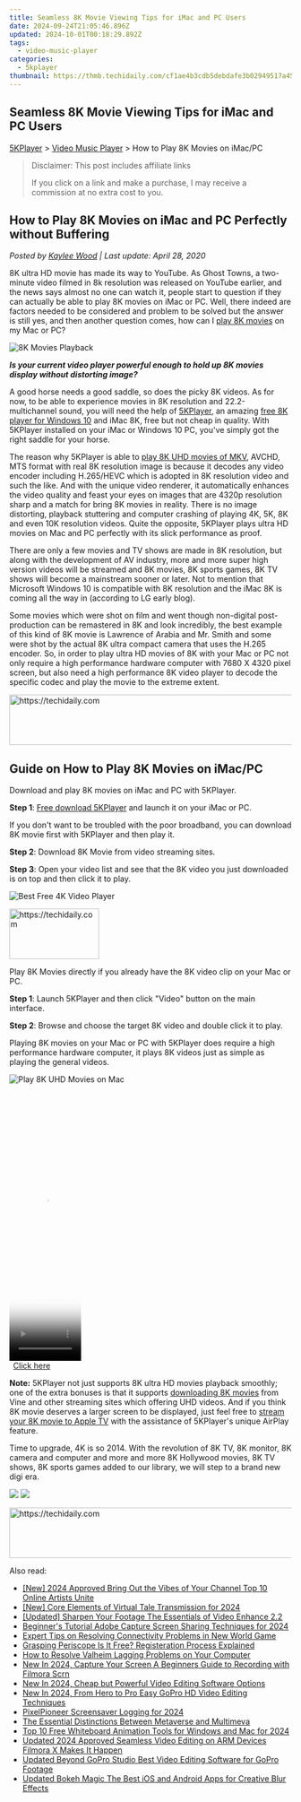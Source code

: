 ```yaml
---
title: Seamless 8K Movie Viewing Tips for iMac and PC Users
date: 2024-09-24T21:05:46.896Z
updated: 2024-10-01T00:18:29.892Z
tags:
  - video-music-player
categories:
  - 5kplayer
thumbnail: https://thmb.techidaily.com/cf1ae4b3cdb5debdafe3b02949517a45048f6142dd7f5f842e985181e8a620c0.jpg
---
```


## Seamless 8K Movie Viewing Tips for iMac and PC Users

[5KPlayer](https://tools.techidaily.com/5kplayer/products/) \> [Video Music Player](https://tools.techidaily.com/5kplayer/video-music-player/) \> How to Play 8K Movies on iMac/PC

>  Disclaimer: This post includes affiliate links
>
>  If you click on a link and make a purchase, I may receive a commission at no extra cost to you.
>

## How to Play 8K Movies on iMac and PC Perfectly without Buffering

 _Posted by [Kaylee Wood](https://www.quora.com/profile/Amanda-Hu-21) | Last update: April 28, 2020_

8K ultra HD movie has made its way to YouTube. As Ghost Towns, a two-minute video filmed in 8k resolution was released on YouTube earlier, and the news says almost no one can watch it, people start to question if they can actually be able to play 8K movies on iMac or PC. Well, there indeed are factors needed to be considered and problem to be solved but the answer is still yes, and then another question comes, how can I [play 8K movies](https://tools.techidaily.com/5kplayer/video-music-player/) on my Mac or PC?

![8K Movies Playback](https://www.5kplayer.com/video-music-player/img/8k-image.jpg) 

**_Is your current video player powerful enough to hold up 8K movies display without distorting image?_**

A good horse needs a good saddle, so does the picky 8K videos. As for now, to be able to experience movies in 8K resolution and 22.2-multichannel sound, you will need the help of [5KPlayer](https://tools.techidaily.com/5kplayer/products/), an amazing [free 8K player for Windows 10](https://tools.techidaily.com/5kplayer/video-music-player/) and iMac 8K, free but not cheap in quality. With 5KPlayer installed on your iMac or Windows 10 PC, you've simply got the right saddle for your horse. 

The reason why 5KPlayer is able to [play 8K UHD movies of MKV](https://tools.techidaily.com/5kplayer/video-music-player/), AVCHD, MTS format with real 8K resolution image is because it decodes any video encoder including H.265/HEVC which is adopted in 8K resolution video and such the like. And with the unique video renderer, it automatically enhances the video quality and feast your eyes on images that are 4320p resolution sharp and a match for bring 8K movies in reality. There is no image distorting, playback stuttering and computer crashing of playing 4K, 5K, 8K and even 10K resolution videos. Quite the opposite, 5KPlayer plays ultra HD movies on Mac and PC perfectly with its slick performance as proof.

There are only a few movies and TV shows are made in 8K resolution, but along with the development of AV industry, more and more super high version videos will be streamed and 8K movies, 8K sports games, 8K TV shows will become a mainstream sooner or later. Not to mention that Microsoft Windows 10 is compatible with 8K resolution and the iMac 8K is coming all the way in (according to LG early blog). 

Some movies which were shot on film and went though non-digital post-production can be remastered in 8K and look incredibly, the best example of this kind of 8K movie is Lawrence of Arabia and Mr. Smith and some were shot by the actual 8K ultra compact camera that uses the H.265 encoder. So, in order to play ultra HD movies of 8K with your Mac or PC not only require a high performance hardware computer with 7680 X 4320 pixel screen, but also need a high performance 8K video player to decode the specific codec and play the movie to the extreme extent.

<!-- affiliate ads begin -->
<a href="https://ephamedtechinc.pxf.io/c/5597632/2126492/26400" target="_top" id="2126492">
  <img src="//a.impactradius-go.com/display-ad/26400-2126492" border="0" alt="https://techidaily.com" width="640" height="90"/>
</a>
<img height="0" width="0" src="https://ephamedtechinc.pxf.io/i/5597632/2126492/26400" style="position:absolute;visibility:hidden;" border="0" />
<!-- affiliate ads end -->

## Guide on How to Play 8K Movies on iMac/PC

Download and play 8K movies on iMac and PC with 5KPlayer. 

**Step 1**: [Free download 5KPlayer](https://tools.techidaily.com/5kplayer/products/) and launch it on your iMac or PC. 

If you don't want to be troubled with the poor broadband, you can download 8K movie first with 5KPlayer and then play it. 

**Step 2**: Download 8K Movie from video streaming sites. 

**Step 3**: Open your video list and see that the 8K video you just downloaded is on top and then click it to play. 

![Best Free 4K Video Player](https://www.5kplayer.com/video-music-player/img/download-8k-movies.jpg) 

<!-- affiliate ads begin -->
<a href="https://malaysia-healthcare-travel-council.pxf.io/c/5597632/1576474/17382" target="_top" id="1576474">
  <img src="//a.impactradius-go.com/display-ad/17382-1576474" border="0" alt="https://techidaily.com" width="160" height="90"/>
</a>
<img height="0" width="0" src="https://malaysia-healthcare-travel-council.pxf.io/i/5597632/1576474/17382" style="position:absolute;visibility:hidden;" border="0" />
<!-- affiliate ads end -->

Play 8K Movies directly if you already have the 8K video clip on your Mac or PC. 

**Step 1**: Launch 5KPlayer and then click "Video" button on the main interface. 

**Step 2**: Browse and choose the target 8K video and double click it to play.

Playing 8K movies on your Mac or PC with 5KPlayer does require a high performance hardware computer, it plays 8K videos just as simple as playing the general videos.

![Play 8K UHD Movies on Mac](https://www.5kplayer.com/video-music-player/img/play-8k-movies-on-mac.jpg) 

<!-- affiliate ads begin -->
<span id="1975503">
					<video width="128" height="480" style="cursor:pointer"
           poster="//a.impactradius-go.com/display-clicktoplayimage/1975503.png"
           onclick="if(!this.playClicked){this.play();this.setAttribute('controls',true);this.playClicked=true;}">
	   <source src="//a.impactradius-go.com/display-ad/22993-1975503">
	   <img src="//a.impactradius-go.com/display-clicktoplayimage/1975503.png" style="border: none; height: 100%; width: 100%; object-fit: contain">
	</video>
	<div style="width:80px;text-align:center"><a href="javascript:window.open(decodeURIComponent('https%3A%2F%2Fhomestyler.sjv.io%2Fc%2F5597632%2F1975503%2F22993'), '_blank');void(0);">Click here</a></div>
</span>
<img height="0" width="0" src="https://imp.pxf.io/i/5597632/1975503/22993" style="position:absolute;visibility:hidden;" border="0" />
<!-- affiliate ads end -->

**Note:** 5KPlayer not just supports 8K ultra HD movies playback smoothly; one of the extra bonuses is that it supports [downloading 8K movies](https://tools.techidaily.com/5kplayer/youtube-download/) from Vine and other streaming sites which offering UHD videos. And if you think 8K movie deserves a larger screen to be displayed, just feel free to [stream your 8K movie to Apple TV](https://tools.techidaily.com/5kplayer/airplay/) with the assistance of 5KPlayer's unique AirPlay feature. 

 Time to upgrade, 4K is so 2014\. With the revolution of 8K TV, 8K monitor, 8K camera and computer and more and more 8K Hollywood movies, 8K TV shows, 8K sports games added to our library, we will step to a brand new digi era.

[![](https://www.5kplayer.com/video-music-player/../button/freedownwhitewin.png)](https://tools.techidaily.com/5kplayer/products/) [![](https://www.5kplayer.com/video-music-player/../button/freedownbackmac.png)](https://tools.techidaily.com/5kplayer/products/)

<!-- affiliate ads begin -->
<a href="https://aligracehair.sjv.io/c/5597632/1948895/19272" target="_top" id="1948895">
  <img src="//a.impactradius-go.com/display-ad/19272-1948895" border="0" alt="https://techidaily.com" width="728" height="90"/>
</a>
<img height="0" width="0" src="https://aligracehair.sjv.io/i/5597632/1948895/19272" style="position:absolute;visibility:hidden;" border="0" />
<!-- affiliate ads end -->

<ins class="adsbygoogle"
     style="display:block"
     data-ad-format="autorelaxed"
     data-ad-client="ca-pub-7571918770474297"
     data-ad-slot="1223367746"></ins>

<ins class="adsbygoogle"
     style="display:block"
     data-ad-client="ca-pub-7571918770474297"
     data-ad-slot="8358498916"
     data-ad-format="auto"
     data-full-width-responsive="true"></ins>

<span class="atpl-alsoreadstyle">Also read:</span>
<div><ul>
<li><a href="https://youtube-web.techidaily.com/024-approved-bring-out-the-vibes-of-your-channel-top-10-online-artists-unite/"><u>[New] 2024 Approved Bring Out the Vibes of Your Channel Top 10 Online Artists Unite</u></a></li>
<li><a href="https://fox-boxes.techidaily.com/new-core-elements-of-virtual-tale-transmission-for-2024/"><u>[New] Core Elements of Virtual Tale Transmission for 2024</u></a></li>
<li><a href="https://fox-blue.techidaily.com/updated-sharpen-your-footage-the-essentials-of-video-enhance-22/"><u>[Updated] Sharpen Your Footage The Essentials of Video Enhance 2.2</u></a></li>
<li><a href="https://screen-sharing-recording.techidaily.com/beginners-tutorial-adobe-capture-screen-sharing-techniques-for-2024/"><u>Beginner's Tutorial Adobe Capture Screen Sharing Techniques for 2024</u></a></li>
<li><a href="https://program-issues.techidaily.com/expert-tips-on-resolving-connectivity-problems-in-new-world-game/"><u>Expert Tips on Resolving Connectivity Problems in New World Game</u></a></li>
<li><a href="https://extra-hints.techidaily.com/grasping-periscope-is-it-free-registeration-process-explained/"><u>Grasping Periscope Is It Free? Registeration Process Explained</u></a></li>
<li><a href="https://program-issues.techidaily.com/how-to-resolve-valheim-lagging-problems-on-your-computer/"><u>How to Resolve Valheim Lagging Problems on Your Computer</u></a></li>
<li><a href="https://video-ai-editor.techidaily.com/new-in-2024-capture-your-screen-a-beginners-guide-to-recording-with-filmora-scrn/"><u>New In 2024, Capture Your Screen A Beginners Guide to Recording with Filmora Scrn</u></a></li>
<li><a href="https://video-ai-editor.techidaily.com/new-in-2024-cheap-but-powerful-video-editing-software-options/"><u>New In 2024, Cheap but Powerful Video Editing Software Options</u></a></li>
<li><a href="https://video-ai-editor.techidaily.com/new-in-2024-from-hero-to-pro-easy-gopro-hd-video-editing-techniques/"><u>New In 2024, From Hero to Pro Easy GoPro HD Video Editing Techniques</u></a></li>
<li><a href="https://on-screen-recording.techidaily.com/pixelpioneer-screensaver-logging-for-2024/"><u>PixelPioneer Screensaver Logging for 2024</u></a></li>
<li><a href="https://extra-information.techidaily.com/the-essential-distinctions-between-metaverse-and-multimeva/"><u>The Essential Distinctions Between Metaverse and Multimeva</u></a></li>
<li><a href="https://video-ai-editor.techidaily.com/top-10-free-whiteboard-animation-tools-for-windows-and-mac-for-2024/"><u>Top 10 Free Whiteboard Animation Tools for Windows and Mac for 2024</u></a></li>
<li><a href="https://video-ai-editor.techidaily.com/updated-2024-approved-seamless-video-editing-on-arm-devices-filmora-x-makes-it-happen/"><u>Updated 2024 Approved Seamless Video Editing on ARM Devices Filmora X Makes It Happen</u></a></li>
<li><a href="https://video-ai-editor.techidaily.com/updated-beyond-gopro-studio-best-video-editing-software-for-gopro-footage/"><u>Updated Beyond GoPro Studio Best Video Editing Software for GoPro Footage</u></a></li>
<li><a href="https://video-ai-editor.techidaily.com/updated-bokeh-magic-the-best-ios-and-android-apps-for-creative-blur-effects/"><u>Updated Bokeh Magic The Best iOS and Android Apps for Creative Blur Effects</u></a></li>
</ul></div>

